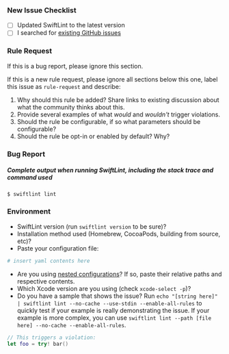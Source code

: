 ### New Issue Checklist

- [ ] Updated SwiftLint to the latest version
- [ ] I searched for [existing GitHub issues](https://github.com/realm/SwiftLint/issues)

### Rule Request

If this is a bug report, please ignore this section.

If this is a new rule request, please ignore all sections below this one, label
this issue as `rule-request` and describe:

1. Why should this rule be added? Share links to existing discussion about what
   the community thinks about this.
2. Provide several examples of what _would_ and _wouldn't_ trigger violations.
3. Should the rule be configurable, if so what parameters should be configurable?
4. Should the rule be opt-in or enabled by default? Why?

### Bug Report

##### Complete output when running SwiftLint, including the stack trace and command used

```bash
$ swiftlint lint
```

### Environment

* SwiftLint version (run `swiftlint version` to be sure)?
* Installation method used (Homebrew, CocoaPods, building from source, etc)?
* Paste your configuration file:

```yml
# insert yaml contents here
```

* Are you using [nested configurations](https://github.com/realm/SwiftLint#nested-configurations)?
  If so, paste their relative paths and respective contents.
* Which Xcode version are you using (check `xcode-select -p`)?
* Do you have a sample that shows the issue? Run `echo "[string here]" | swiftlint lint --no-cache --use-stdin --enable-all-rules`
  to quickly test if your example is really demonstrating the issue. If your example is more
  complex, you can use `swiftlint lint --path [file here] --no-cache --enable-all-rules`.

```swift
// This triggers a violation:
let foo = try! bar()
```

